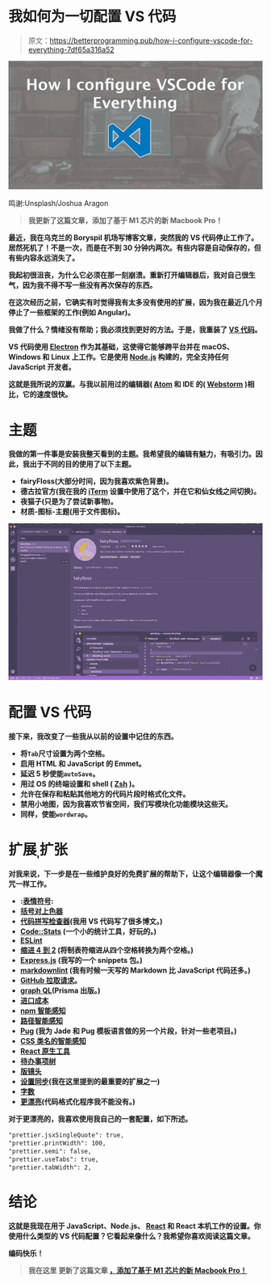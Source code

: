 # 我如何为一切配置 VS 代码

> 原文：<https://betterprogramming.pub/how-i-configure-vscode-for-everything-7df65a316a52>

![](img/70d67e0364b131fd2665a053654e7d01.png)

鸣谢:Unsplash/Joshua Aragon

> **我更新了这篇文章**[](https://amanhimself.dev/blog/setup-macbook-m1/)****，添加了基于 M1 芯片的新 Macbook Pro！****

**最近，我在乌克兰的 Boryspil 机场写博客文章，突然我的 VS 代码停止工作了。居然死机了！不是一次，而是在不到 30 分钟内两次。有些内容是自动保存的，但有些内容永远消失了。**

**我起初很沮丧，为什么它必须在那一刻崩溃。重新打开编辑器后，我对自己很生气，因为我不得不写一些没有再次保存的东西。**

**在这次经历之前，它确实有时觉得我有太多没有使用的扩展，因为我在最近几个月停止了一些框架的工作(例如 Angular)。**

**我做了什么？情绪没有帮助；我必须找到更好的方法。于是，我重装了 [VS 代码](https://code.visualstudio.com/)。**

**VS 代码使用 [Electron](https://electronjs.org/) 作为其基础，这使得它能够跨平台并在 macOS、Windows 和 Linux 上工作。它是使用 [Node.js](https://nodejs.org/) 构建的，完全支持任何 JavaScript 开发者。**

**这就是我所说的双赢。与我以前用过的编辑器( [Atom](https://atom.io/) 和 IDE 的( [Webstorm](https://www.jetbrains.com/webstorm/) )相比，它的速度很快。**

# **主题**

**我做的第一件事是安装我整天看到的主题。我希望我的编辑有魅力，有吸引力。因此，我出于不同的目的使用了以下主题。**

*   **fairyFloss(大部分时间，因为我喜欢紫色背景)。**
*   **德古拉官方(我在我的 [iTerm](https://www.iterm2.com/) 设置中使用了这个，并在它和仙女线之间切换)。**
*   **夜猫子(只是为了尝试新事物)。**
*   **材质-图标-主题(用于文件图标)。**

**![](img/1eb305c1f269e2b34e00798b8c2201e5.png)**

# **配置 VS 代码**

**接下来，我改变了一些我从以前的设置中记住的东西。**

*   **将`Tab`尺寸设置为两个空格。**
*   **启用 HTML 和 JavaScript 的 Emmet。**
*   **延迟 5 秒使能`autoSave`。**
*   **用过 OS 的终端设置和 shell ( [Zsh](https://ohmyz.sh/) )。**
*   **允许在保存和粘贴其他地方的代码片段时格式化文件。**
*   **禁用小地图，因为我喜欢节省空间，我们写模块化功能模块这些天。**
*   **同样，使能`wordwrap`。**

# **扩展ˌ扩张**

**对我来说，下一步是在一些维护良好的免费扩展的帮助下，让这个编辑器像一个魔咒一样工作。**

*   **:[表情符号](https://marketplace.visualstudio.com/items?itemName=bierner.emojisense):**
*   **[括号对上色器](https://marketplace.visualstudio.com/items?itemName=CoenraadS.bracket-pair-colorizer)**
*   **[代码拼写检查器](https://marketplace.visualstudio.com/items?itemName=streetsidesoftware.code-spell-checker)(我用 VS 代码写了很多博文。)**
*   **[Code::Stats](https://codestats.net/) (一个小的统计工具，好玩的。)**
*   **[ESLint](https://eslint.org/)**
*   **[缩进 4 到 2](https://marketplace.visualstudio.com/items?itemName=Compulim.indent4to2) (将制表符缩进从四个空格转换为两个空格。)**
*   **[Express.js](https://expressjs.com/) (我写的一个 snippets 包。)**
*   **[markdownlint](https://github.com/markdownlint/markdownlint) (我有时候一天写的 Markdown 比 JavaScript 代码还多。)**
*   **[GitHub 拉取请求](https://help.github.com/en/articles/about-pull-requests)。**
*   **[graph QL](https://graphql.org/)(Prisma 出版。)**
*   **[进口成本](https://marketplace.visualstudio.com/items?itemName=wix.vscode-import-cost)**
*   **[npm 智能感知](https://marketplace.visualstudio.com/items?itemName=christian-kohler.npm-intellisense)**
*   **[路径智能感知](https://marketplace.visualstudio.com/items?itemName=christian-kohler.path-intellisense)**
*   **[Pug](https://marketplace.visualstudio.com/items?itemName=amandeepmittal.pug) (我为 Jade 和 Pug 模板语言做的另一个片段，针对一些老项目。)**
*   **[CSS 类名的智能感知](https://marketplace.visualstudio.com/items?itemName=Zignd.html-css-class-completion)**
*   **[React 原生工具](https://marketplace.visualstudio.com/items?itemName=msjsdiag.vscode-react-native)**
*   **[待办事项树](https://marketplace.visualstudio.com/items?itemName=Gruntfuggly.todo-tree)**
*   **[版镜头](https://marketplace.visualstudio.com/items?itemName=pflannery.vscode-versionlens)**
*   **[设置同步](https://marketplace.visualstudio.com/items?itemName=Shan.code-settings-sync)(我在这里提到的最重要的扩展之一)**
*   **[字数](https://marketplace.visualstudio.com/items?itemName=ms-vscode.wordcount)**
*   **[更漂亮](https://prettier.io/)(代码格式化程序我不能没有。)**

**对于更漂亮的，我喜欢使用我自己的一套配置，如下所述。**

```
"prettier.jsxSingleQuote": true,
"prettier.printWidth": 100,
"prettier.semi": false,
"prettier.useTabs": true,
"prettier.tabWidth": 2,
```

# **结论**

**这就是我现在用于 JavaScript、Node.js、 [React](https://reactjs.org/) 和 React 本机工作的设置。你使用什么类型的 VS 代码配置？它看起来像什么？我希望你喜欢阅读这篇文章。**

**编码快乐！**

> ****我在这里** **更新了这篇文章** [**，添加了基于 M1 芯片的新 Macbook Pro！**](https://amanhimself.dev/blog/setup-macbook-m1/)**